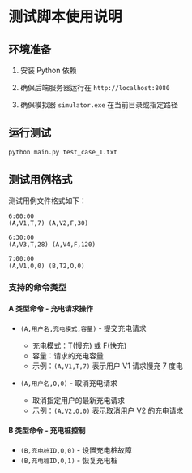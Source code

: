 # 测试脚本使用说明

## 环境准备

1. 安装 Python 依赖

2. 确保后端服务器运行在 `http://localhost:8080`

3. 确保模拟器 `simulator.exe` 在当前目录或指定路径

## 运行测试

```bash
python main.py test_case_1.txt
```

## 测试用例格式

测试用例文件格式如下：

```text
6:00:00
(A,V1,T,7) (A,V2,F,30)

6:30:00
(A,V3,T,28) (A,V4,F,120)

7:00:00
(A,V1,O,0) (B,T2,O,0)
```

### 支持的命令类型

#### A 类型命令 - 充电请求操作

- `(A,用户名,充电模式,容量)` - 提交充电请求

  - 充电模式：T(慢充) 或 F(快充)
  - 容量：请求的充电容量
  - 示例：`(A,V1,T,7)` 表示用户 V1 请求慢充 7 度电

- `(A,用户名,O,0)` - 取消充电请求
  - 取消指定用户的最新充电请求
  - 示例：`(A,V2,O,0)` 表示取消用户 V2 的充电请求

#### B 类型命令 - 充电桩控制

- `(B,充电桩ID,O,0)` - 设置充电桩故障
- `(B,充电桩ID,O,1)` - 恢复充电桩
